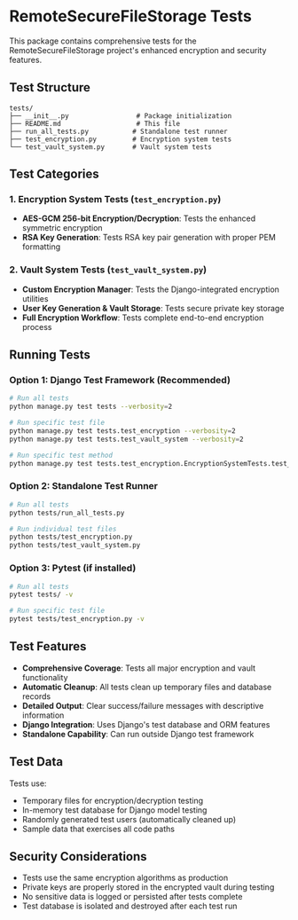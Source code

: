 # RemoteSecureFileStorage Tests

This package contains comprehensive tests for the RemoteSecureFileStorage project's enhanced encryption and security features.

## Test Structure

```
tests/
├── __init__.py                 # Package initialization
├── README.md                   # This file
├── run_all_tests.py           # Standalone test runner
├── test_encryption.py         # Encryption system tests
└── test_vault_system.py       # Vault system tests
```

## Test Categories

### 1. Encryption System Tests (`test_encryption.py`)
- **AES-GCM 256-bit Encryption/Decryption**: Tests the enhanced symmetric encryption
- **RSA Key Generation**: Tests RSA key pair generation with proper PEM formatting

### 2. Vault System Tests (`test_vault_system.py`)
- **Custom Encryption Manager**: Tests the Django-integrated encryption utilities
- **User Key Generation & Vault Storage**: Tests secure private key storage
- **Full Encryption Workflow**: Tests complete end-to-end encryption process

## Running Tests

### Option 1: Django Test Framework (Recommended)
```bash
# Run all tests
python manage.py test tests --verbosity=2

# Run specific test file
python manage.py test tests.test_encryption --verbosity=2
python manage.py test tests.test_vault_system --verbosity=2

# Run specific test method
python manage.py test tests.test_encryption.EncryptionSystemTests.test_aes_gcm_encryption_decryption
```

### Option 2: Standalone Test Runner
```bash
# Run all tests
python tests/run_all_tests.py

# Run individual test files
python tests/test_encryption.py
python tests/test_vault_system.py
```

### Option 3: Pytest (if installed)
```bash
# Run all tests
pytest tests/ -v

# Run specific test file
pytest tests/test_encryption.py -v
```

## Test Features

- **Comprehensive Coverage**: Tests all major encryption and vault functionality
- **Automatic Cleanup**: All tests clean up temporary files and database records
- **Detailed Output**: Clear success/failure messages with descriptive information
- **Django Integration**: Uses Django's test database and ORM features
- **Standalone Capability**: Can run outside Django test framework

## Test Data

Tests use:
- Temporary files for encryption/decryption testing
- In-memory test database for Django model testing
- Randomly generated test users (automatically cleaned up)
- Sample data that exercises all code paths

## Security Considerations

- Tests use the same encryption algorithms as production
- Private keys are properly stored in the encrypted vault during testing
- No sensitive data is logged or persisted after tests complete
- Test database is isolated and destroyed after each test run
